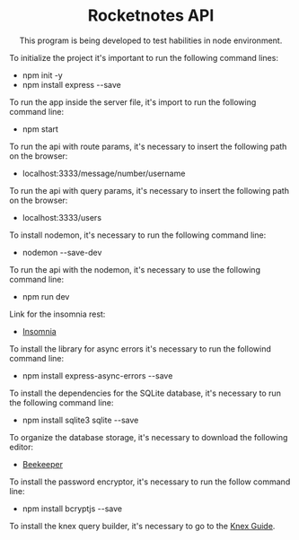 <h1 align="center">Rocketnotes API </h1>

<p align="center">This program is being developed to test habilities in node environment.</p>

<p>To initialize the project it's important to run the following command lines:</p>

<ul>
  <li>npm init -y</li>
  <li>npm install express --save</li>
</ul>

<p>To run the app inside the server file, it's import to run the following command line:</p>

<ul>
  <li>npm start</li>
</ul>

<p>To run the api with route params, it's necessary to insert the following path on the browser:</p>

<ul>
  <li>localhost:3333/message/number/username</li>
</ul>

<p>To run the api with query params, it's necessary to insert the following path on the browser:</p>

<ul>
  <li>localhost:3333/users</li>
</ul>

<p>To install nodemon, it's necessary to run the following command line:</p>

<ul>
  <li>nodemon --save-dev</li>
</ul>

<p>To run the api with the nodemon, it's necessary to use the following command line:</p>


<ul>
  <li>npm run dev</li>
</ul>

<p>Link for the insomnia rest:</p>

<ul>
<li>
  <a href="https://insomnia.rest/download">Insomnia</a>
</li>
</ul>

<p>To install the library for async errors it's necessary to run the followind command line:</p>

<ul>
  <li>
  npm install express-async-errors --save
  </li>
</ul>

<p>To install the dependencies for the SQLite database, it's necessary to run the following command line:</p>
<ul>
  <li>
  npm install sqlite3 sqlite --save
  </li>
</ul>

<p>To organize the database storage, it's necessary to download the following editor:</p>

<ul>
  <li>
  <a href="https://www.beekeeperstudio.io/">Beekeeper</a>
  </li>
</ul>

<p>To install the password encryptor, it's necessary to run the follow command line:</p>
<ul>
  <li>
  npm install bcryptjs --save
  </li>
</ul>

<p>To install the knex query builder, it's necessary to go to the <a href="https://knexjs.org/guide/">Knex Guide</a>.</p>
